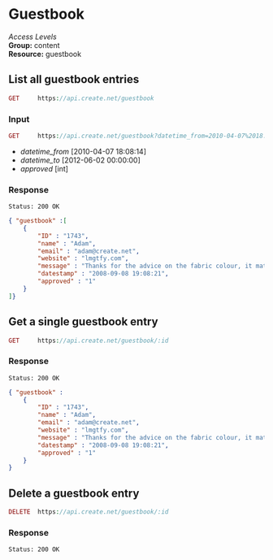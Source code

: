 Guestbook
=============

*Access Levels*    
__Group:__ content     
__Resource:__ guestbook

List all guestbook entries
--------------------------

```php
GET 	https://api.create.net/guestbook
```

### Input

```php
GET 	https://api.create.net/guestbook?datetime_from=2010-04-07%2018:08:14
```
* *datetime_from* [2010-04-07 18:08:14]
* *datetime_to* [2012-06-02 00:00:00]
* *approved* [int]

### Response

```console
Status: 200 OK
```

```json
{ "guestbook" :[
	{
		"ID" : "1743",
		"name" : "Adam",
		"email" : "adam@create.net",
		"website" : "lmgtfy.com",
		"message" : "Thanks for the advice on the fabric colour, it matched perfectly.",
		"datestamp" : "2008-09-08 19:08:21",
		"approved" : "1"
	}
]}
```

Get a single guestbook entry
----------------------------

```php
GET 	https://api.create.net/guestbook/:id
```

### Response

```console
Status: 200 OK
```

```json
{ "guestbook" :
	{
		"ID" : "1743",
		"name" : "Adam",
		"email" : "adam@create.net",
		"website" : "lmgtfy.com",
		"message" : "Thanks for the advice on the fabric colour, it matched perfectly.",
		"datestamp" : "2008-09-08 19:08:21",
		"approved" : "1"
	}
}
```


Delete a guestbook entry
------------------------

```php
DELETE 	https://api.create.net/guestbook/:id
```

### Response

```console
Status: 200 OK
```	